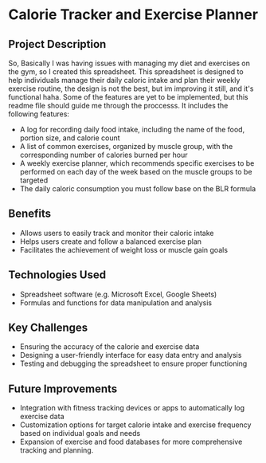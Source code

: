 # Calorie Tracker and Exercise Planner

## Project Description

So, Basically I was having issues with managing my diet and exercises on the gym, so I created this spreadsheet. This spreadsheet is designed to help individuals manage their daily caloric intake and plan their weekly exercise routine, the design is not the best, but im improving it still, and it's functional haha. Some of the features are yet to be implemented, but this readme file should guide me through the proccesss. It includes the following features:

- A log for recording daily food intake, including the name of the food, portion size, and calorie count
- A list of common exercises, organized by muscle group, with the corresponding number of calories burned per hour
- A weekly exercise planner, which recommends specific exercises to be performed on each day of the week based on the muscle groups to be targeted
- The daily caloric consumption you must follow base on the BLR formula

## Benefits

- Allows users to easily track and monitor their caloric intake
- Helps users create and follow a balanced exercise plan
- Facilitates the achievement of weight loss or muscle gain goals

## Technologies Used

- Spreadsheet software (e.g. Microsoft Excel, Google Sheets)
- Formulas and functions for data manipulation and analysis

## Key Challenges

- Ensuring the accuracy of the calorie and exercise data
- Designing a user-friendly interface for easy data entry and analysis
- Testing and debugging the spreadsheet to ensure proper functioning

## Future Improvements

- Integration with fitness tracking devices or apps to automatically log exercise data
- Customization options for target calorie intake and exercise frequency based on individual goals and needs
- Expansion of exercise and food databases for more comprehensive tracking and planning.
